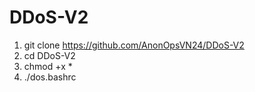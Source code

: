 # DDoS-V2
1. git clone https://github.com/AnonOpsVN24/DDoS-V2
2. cd DDoS-V2
3. chmod +x *
4. ./dos.bashrc

